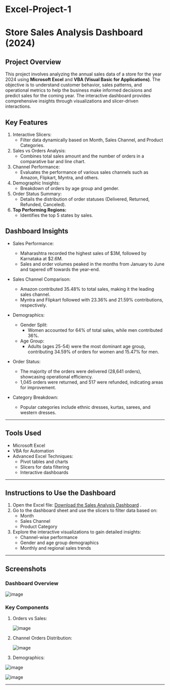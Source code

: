 # Excel-Project-1
# Store Sales Analysis Dashboard (2024)

## Project Overview
This project involves analyzing the annual sales data of a store for the year 2024 using **Microsoft Excel** and **VBA (Visual Basic for Applications)**. The objective is to understand customer behavior, sales patterns, and operational metrics to help the business make informed decisions and predict sales for the coming year. The interactive dashboard provides comprehensive insights through visualizations and slicer-driven interactions.



## Key Features
1. Interactive Slicers:
   - Filter data dynamically based on Month, Sales Channel, and Product Categories.
2. Sales vs Orders Analysis:
   - Combines total sales amount and the number of orders in a comparative bar and line chart.
3. Channel Performance:
   - Evaluates the performance of various sales channels such as Amazon, Flipkart, Myntra, and others.
4. Demographic Insights:
   - Breakdown of orders by age group and gender.
5. Order Status Summary:
   - Details the distribution of order statuses (Delivered, Returned, Refunded, Canceled).
6. **Top Performing Regions:**
   - Identifies the top 5 states by sales.



## Dashboard Insights
- Sales Performance:
  - Maharashtra recorded the highest sales of $3M, followed by Karnataka at $2.6M.
  - Sales and order volumes peaked in the months from January to June and tapered off towards the year-end.
  
- Sales Channel Comparison:
  - Amazon contributed 35.48% to total sales, making it the leading sales channel.
  - Myntra and Flipkart followed with 23.36% and 21.59% contributions, respectively.
  
- Demographics:
  - Gender Split:
    - Women accounted for 64% of total sales, while men contributed 36%.
  - Age Group:
    - Adults (ages 25-54) were the most dominant age group, contributing 34.59% of orders for women and 15.47% for men.

- Order Status:
  - The majority of the orders were delivered (28,641 orders), showcasing operational efficiency.
  - 1,045 orders were returned, and 517 were refunded, indicating areas for improvement.

- Category Breakdown:
  - Popular categories include ethnic dresses, kurtas, sarees, and western dresses.

---

## Tools Used
- Microsoft Excel
- VBA for Automation
- Advanced Excel Techniques:
  - Pivot tables and charts
  - Slicers for data filtering
  - Interactive dashboards

---

## Instructions to Use the Dashboard
1. Open the Excel file: [Download the Sales Analysis Dashboard](https://github.com/Takshshah-16/Annual-Sales-Report/raw/main/Sales_Analysis_FNP.xlsx)
.
2. Go to the dashboard sheet and use the slicers to filter data based on:
   - Month
   - Sales Channel
   - Product Category
3. Explore the interactive visualizations to gain detailed insights:
   - Channel-wise performance
   - Gender and age group demographics
   - Monthly and regional sales trends
---

## Screenshots
### Dashboard Overview
![image](https://github.com/user-attachments/assets/014e4b68-33f5-40ce-a8df-66ef1e56ba4a)


### Key Components
1. Orders vs Sales:
   
   ![image](https://github.com/user-attachments/assets/f40dd5f9-2776-412d-87ab-d3e2080a0504)

3. Channel Orders Distribution:

   
   ![image](https://github.com/user-attachments/assets/9ac035e5-bde8-44f7-9096-999512e8fa6c)

5. Demographics:

   
  ![image](https://github.com/user-attachments/assets/fe32c4fd-a2eb-43b4-b31e-af58d2792980)

  ![image](https://github.com/user-attachments/assets/7de0b78f-3ade-47c7-8b2c-f70f25e903b9)



---

